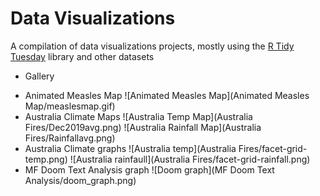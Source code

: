 # Data Visualizations

A compilation of data visualizations projects, mostly using the [R Tidy Tuesday](https://github.com/rfordatascience/tidytuesday) library and other datasets 

* Gallery
- Animated Measles Map
![Animated Measles Map](Animated Measles Map/measlesmap.gif)
- Australia Climate Maps
![Australia Temp Map](Australia Fires/Dec2019avg.png)
![Australia Rainfall Map](Australia Fires/Rainfallavg.png)
- Australia Climate graphs
![Australia temp](Australia Fires/facet-grid-temp.png)
![Australia rainfaull](Australia Fires/facet-grid-rainfall.png)
- MF Doom Text Analysis graph
![Doom graph](MF Doom Text Analysis/doom_graph.png)